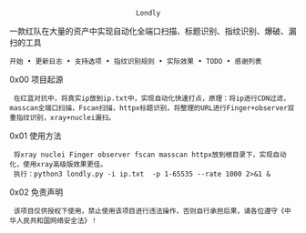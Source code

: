                                    Londly 

一款红队在大量的资产中实现自动化全端口扫描、标题识别、指纹识别、爆破、漏扫的工具
 
	
	开始 • 更新日志 • 支持选项 • 指纹识别规则 • 实际效果 • TODO • 感谢列表 
	
0x00 项目起源
     
     在红蓝对抗中，将真实ip放到ip.txt中，实现自动化快速打点，原理：将ip进行CDN过滤，masscan全端口扫描，Fscan扫描，httpx标题识别，将整理的URL进行Finger+observer双重指纹识别，xray+nuclei漏扫。
     
0x01 使用方法
     
     将xray nuclei Finger observer fscan masscan httpx放到根目录下，实现自动化，使用xray高级版效果更佳。
     执行：python3 londly.py -i ip.txt  -p 1-65535 --rate 1000 2>&1 &
     
0x02 免责声明

     该项目仅供授权下使用，禁止使用该项目进行违法操作，否则自行承担后果，请各位遵守《中华人民共和国网络安全法》！

     
 
